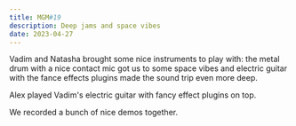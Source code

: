 ```yaml
---
title: MGM#19
description: Deep jams and space vibes
date: 2023-04-27
---
```


<youtube-embed video="5dEk2JFSR4c"></youtube-embed>

Vadim and Natasha brought some nice instruments to play with: the metal drum with a nice contact mic got us to some space vibes and electric guitar with the fance effects plugins made the sound trip even more deep. 

Alex played Vadim's electric guitar with fancy effect plugins on top. 

We recorded a bunch of nice demos together.


